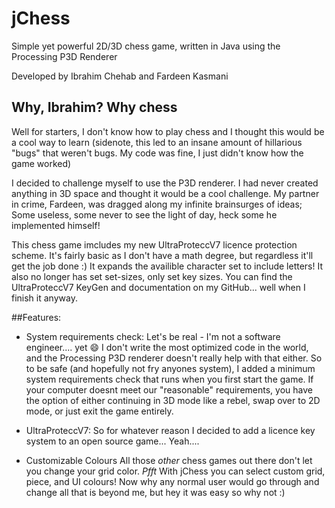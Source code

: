 # jChess
Simple yet powerful 2D/3D chess game, written in Java using the Processing P3D Renderer

Developed by Ibrahim Chehab and Fardeen Kasmani

## Why, Ibrahim? Why chess
Well for starters, I don't know how to play chess and I thought this would be a cool way to learn (sidenote, this led to an insane amount of hillarious "bugs" that weren't bugs. My code was fine, I just didn't know how the game worked)

I decided to challenge myself to use the P3D renderer. I had never created anything in 3D space and thought it would be a cool challenge. My partner in crime, Fardeen, was dragged along my infinite brainsurges of ideas; Some useless, some never to see the light of day, heck some he implemented himself!

This chess game imcludes my new UltraProteccV7 licence protection scheme. It's fairly basic as I don't have a math degree, but regardless it'll get the job done :) It expands the availible character set to include letters! It also no longer has set set-sizes, only set key sizes. You can find the UltraProteccV7 KeyGen and documentation on my GitHub... well when I finish it anyway. 

##Features:

- System requirements check:
  Let's be real - I'm not a software engineer.... yet 😄 I don't write the most optimized code in the world, and the Processing P3D renderer doesn't really help with that either. So to be safe (and hopefully not fry anyones system), I added a minimum system requirements check that runs when you first start the game. If your computer doesnt meet our "reasonable" requirements, you have the option of either continuing in 3D mode like a rebel, swap over to 2D mode, or just exit the game entirely. 
  
 - UltraProteccV7:
  So for whatever reason I decided to add a licence key system to an open source game... Yeah....
  
 - Customizable Colours
  All those *other* chess games out there don't let you change your grid color. *Pfft* With jChess you can select custom grid, piece, and UI colours! Now why any normal user would go through and change all that is beyond me, but hey it was easy so why not :)
